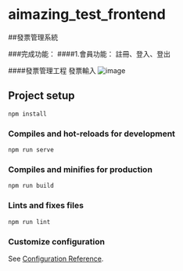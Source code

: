 # aimazing_test_frontend

##發票管理系統

###完成功能：
####1.會員功能：
註冊、登入、登出

####發票管理工程
發票輸入
![image](https://i.imgur.com/9xWvvDT.png)

## Project setup

```
npm install
```

### Compiles and hot-reloads for development

```
npm run serve
```

### Compiles and minifies for production

```
npm run build
```

### Lints and fixes files

```
npm run lint
```

### Customize configuration

See [Configuration Reference](https://cli.vuejs.org/config/).
